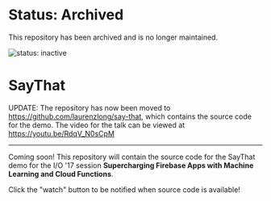 # Status: Archived
This repository has been archived and is no longer maintained.

![status: inactive](https://img.shields.io/badge/status-inactive-red.svg)
# SayThat

UPDATE: The repository has now been moved to https://github.com/laurenzlong/say-that, which contains the source code for the demo. The video for the talk can be viewed at https://youtu.be/RdqV_N0sCpM

---
Coming soon! This repository will contain the source code for the SayThat demo for the I/O '17 session **Supercharging Firebase Apps with Machine Learning and Cloud Functions**.

Click the "watch" button to be notified when source code is available!
